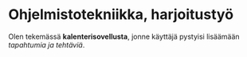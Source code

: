 # Ohjelmistotekniikka, harjoitustyö

Olen tekemässä __kalenterisovellusta__, jonne käyttäjä pystyisi lisäämään _tapahtumia ja tehtäviä_.